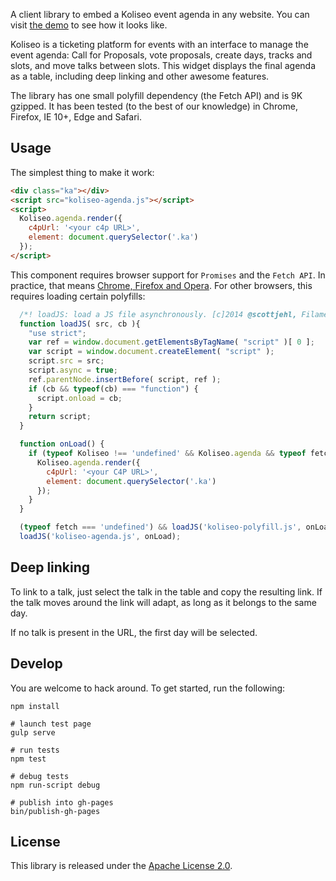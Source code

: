 A client library to embed a Koliseo event agenda in any website. You can visit [the demo](http://icoloma.github.io/koliseo-agenda) to see how it looks like.

Koliseo is a ticketing platform for events with an interface to manage the event agenda: Call for Proposals, vote proposals, create days, tracks and slots, and move talks between slots. This widget displays the final agenda as a table, including deep linking and other awesome features.

The library has one small polyfill dependency (the Fetch API) and is 9K gzipped. It has been tested (to the best of our knowledge) in Chrome, Firefox, IE 10+, Edge and Safari.

## Usage

The simplest thing to make it work:

```html
<div class="ka"></div>
<script src="koliseo-agenda.js"></script>
<script>
  Koliseo.agenda.render({
    c4pUrl: '<your c4p URL>',
    element: document.querySelector('.ka')
  });
</script>
```

This component requires browser support for `Promises` and the `Fetch API`. In practice, that means [Chrome, Firefox and Opera](http://caniuse.com/#feat=fetch). For other browsers, this requires loading certain polyfills:

```JavaScript
  /*! loadJS: load a JS file asynchronously. [c]2014 @scottjehl, Filament Group, Inc. (Based on http://goo.gl/REQGQ by Paul Irish). Licensed MIT */
  function loadJS( src, cb ){
    "use strict";
    var ref = window.document.getElementsByTagName( "script" )[ 0 ];
    var script = window.document.createElement( "script" );
    script.src = src;
    script.async = true;
    ref.parentNode.insertBefore( script, ref );
    if (cb && typeof(cb) === "function") {
      script.onload = cb;
    }
    return script;
  }

  function onLoad() {
    if (typeof Koliseo !== 'undefined' && Koliseo.agenda && typeof fetch !== 'undefined') {
      Koliseo.agenda.render({
        c4pUrl: '<your C4P URL>',
        element: document.querySelector('.ka')
      });
    }
  }

  (typeof fetch === 'undefined') && loadJS('koliseo-polyfill.js', onLoad);
  loadJS('koliseo-agenda.js', onLoad);
```

## Deep linking

To link to a talk, just select the talk in the table and copy the resulting link. If the talk moves around the link will adapt, as long as it belongs to the same day.

If no talk is present in the URL, the first day will be selected.

## Develop

You are welcome to hack around. To get started, run the following:

```
npm install

# launch test page
gulp serve

# run tests
npm test

# debug tests
npm run-script debug

# publish into gh-pages
bin/publish-gh-pages
```

## License

This library is released under the [Apache License 2.0](http://www.apache.org/licenses/LICENSE-2.0).
